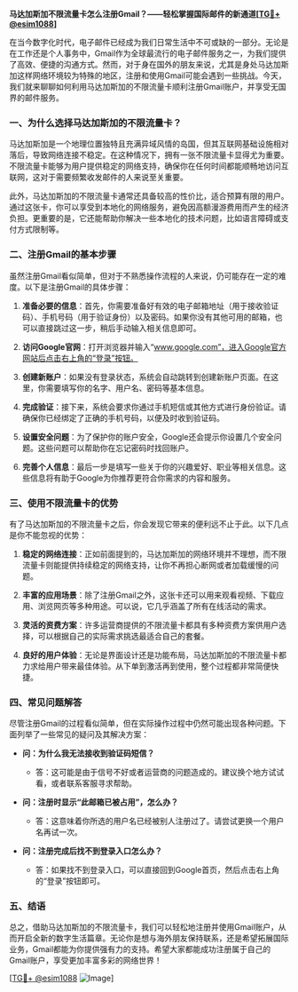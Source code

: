 **马达加斯加不限流量卡怎么注册Gmail？——轻松掌握国际邮件的新通道[[TG💪+ @esim1088](https://t.me/s/esim1088)]**

在当今数字化时代，电子邮件已经成为我们日常生活中不可或缺的一部分。无论是在工作还是个人事务中，Gmail作为全球最流行的电子邮件服务之一，为我们提供了高效、便捷的沟通方式。然而，对于身在国外的朋友来说，尤其是身处马达加斯加这样网络环境较为特殊的地区，注册和使用Gmail可能会遇到一些挑战。今天，我们就来聊聊如何利用马达加斯加的不限流量卡顺利注册Gmail账户，并享受无国界的邮件服务。

### 一、为什么选择马达加斯加的不限流量卡？

马达加斯加是一个地理位置独特且充满异域风情的岛国，但其互联网基础设施相对落后，导致网络连接不稳定。在这种情况下，拥有一张不限流量卡显得尤为重要。不限流量卡能够为用户提供稳定的网络支持，确保你在任何时间都能顺畅地访问互联网，这对于需要频繁收发邮件的人来说至关重要。

此外，马达加斯加的不限流量卡通常还具备较高的性价比，适合预算有限的用户。通过这张卡，你可以享受到本地化的网络服务，避免因高额漫游费用而产生的经济负担。更重要的是，它还能帮助你解决一些本地化的技术问题，比如语言障碍或支付方式限制等。

### 二、注册Gmail的基本步骤

虽然注册Gmail看似简单，但对于不熟悉操作流程的人来说，仍可能存在一定的难度。以下是注册Gmail的具体步骤：

1. **准备必要的信息**：首先，你需要准备好有效的电子邮箱地址（用于接收验证码）、手机号码（用于验证身份）以及密码。如果你没有其他可用的邮箱，也可以直接跳过这一步，稍后手动输入相关信息即可。

2. **访问Google官网**：打开浏览器并输入“www.google.com”，进入Google官方网站后点击右上角的“登录”按钮。

3. **创建新账户**：如果没有登录状态，系统会自动跳转到创建新账户页面。在这里，你需要填写你的名字、用户名、密码等基本信息。

4. **完成验证**：接下来，系统会要求你通过手机短信或其他方式进行身份验证。请确保你已经绑定了正确的手机号码，以便及时收到验证码。

5. **设置安全问题**：为了保护你的账户安全，Google还会提示你设置几个安全问题。这些问题可以帮助你在忘记密码时找回账户。

6. **完善个人信息**：最后一步是填写一些关于你的兴趣爱好、职业等相关信息。这些信息将有助于Google为你推荐更符合你需求的内容和服务。

### 三、使用不限流量卡的优势

有了马达加斯加的不限流量卡之后，你会发现它带来的便利远不止于此。以下几点是你不能忽视的优势：

1. **稳定的网络连接**：正如前面提到的，马达加斯加的网络环境并不理想，而不限流量卡则能提供持续稳定的网络支持，让你不再担心断网或者加载缓慢的问题。

2. **丰富的应用场景**：除了注册Gmail之外，这张卡还可以用来观看视频、下载应用、浏览网页等多种用途。可以说，它几乎涵盖了所有在线活动的需求。

3. **灵活的资费方案**：许多运营商提供的不限流量卡都具有多种资费方案供用户选择，可以根据自己的实际需求挑选最适合自己的套餐。

4. **良好的用户体验**：无论是界面设计还是功能布局，马达加斯加的不限流量卡都力求给用户带来最佳体验。从下单到激活再到使用，整个过程都非常简便快捷。

### 四、常见问题解答

尽管注册Gmail的过程看似简单，但在实际操作过程中仍然可能出现各种问题。下面列举了一些常见的疑问及其解决方案：

- **问：为什么我无法接收到验证码短信？**
  - 答：这可能是由于信号不好或者运营商的问题造成的。建议换个地方试试看，或者联系客服寻求帮助。

- **问：注册时显示“此邮箱已被占用”，怎么办？**
  - 答：这意味着你所选的用户名已经被别人注册过了。请尝试更换一个用户名再试一次。

- **问：注册完成后找不到登录入口怎么办？**
  - 答：如果找不到登录入口，可以直接回到Google首页，然后点击右上角的“登录”按钮即可。

### 五、结语

总之，借助马达加斯加的不限流量卡，我们可以轻松地注册并使用Gmail账户，从而开启全新的数字生活篇章。无论你是想与海外朋友保持联系，还是希望拓展国际业务，Gmail都能为你提供强有力的支持。希望大家都能成功注册属于自己的Gmail账户，享受更加丰富多彩的网络世界！

[[TG💪+ @esim1088](https://t.me/s/esim1088) ![Image](https://i.postimg.cc/4NQfJmqS/Snipaste-2025-05-13-00-14-12.png)]